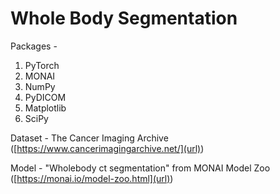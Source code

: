 # Whole Body Segmentation

Packages -
1. PyTorch
2. MONAI
3. NumPy
4. PyDICOM
5. Matplotlib
6. SciPy

Dataset - The Cancer Imaging Archive ([https://www.cancerimagingarchive.net/](url))

Model - "Wholebody ct segmentation" from MONAI Model Zoo ([https://monai.io/model-zoo.html](url))
